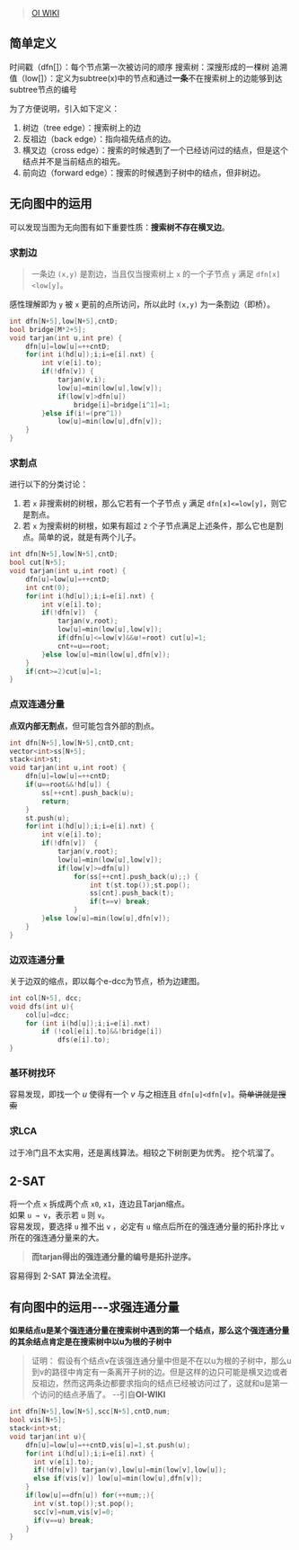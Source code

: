 >[OI WIKI](https://oi-wiki.org/graph/scc/)
## 简单定义
时间戳（dfn[]）：每个节点第一次被访问的顺序
搜索树：深搜形成的一棵树
追溯值（low[]）：定义为subtree(x)中的节点和通过**一条**不在搜索树上的边能够到达subtree节点的编号

为了方便说明，引入如下定义：
1. 树边（tree edge）：搜索树上的边
2. 反祖边（back edge）：指向祖先结点的边。
3. 横叉边（cross edge）：搜索的时候遇到了一个已经访问过的结点，但是这个结点并不是当前结点的祖先。
4. 前向边（forward edge）：搜索的时候遇到子树中的结点，但非树边。

## 无向图中的运用

可以发现当图为无向图有如下重要性质：**搜索树不存在横叉边**。

### 求割边
>一条边 `(x,y)` 是割边，当且仅当搜索树上 `x` 的一个子节点 `y` 满足 `dfn[x]<low[y]`。

感性理解即为 `y` 被 `x` 更前的点所访问，所以此时 `(x,y)` 为一条割边（即桥）。

```cpp
int dfn[N+5],low[N+5],cntD;
bool bridge[M*2+5];
void tarjan(int u,int pre) {
    dfn[u]=low[u]=++cntD;
    for(int i(hd[u]);i;i=e[i].nxt) {
        int v(e[i].to);
        if(!dfn[v]) {
            tarjan(v,i);
            low[u]=min(low[u],low[v]);
            if(low[v]>dfn[u])
                bridge[i]=bridge[i^1]=1;
        }else if(i!=(pre^1))
            low[u]=min(low[u],dfn[v]);
    }
} 
```

### 求割点

进行以下的分类讨论：
1. 若 `x` 非搜索树的树根，那么它若有一个子节点 `y` 满足 `dfn[x]<=low[y]`，则它是割点。
2. 若 `x` 为搜索树的树根，如果有超过 `2` 个子节点满足上述条件，那么它也是割点。简单的说，就是有两个儿子。
```cpp
int dfn[N+5],low[N+5],cntD;
bool cut[N+5];
void tarjan(int u,int root) {
    dfn[u]=low[u]=++cntD;
    int cnt(0);
    for(int i(hd[u]);i;i=e[i].nxt) {
        int v(e[i].to);
        if(!dfn[v])  {
            tarjan(v,root);
            low[u]=min(low[u],low[v]);
            if(dfn[u]<=low[v]&&u!=root) cut[u]=1;
            cnt+=u==root;
        }else low[u]=min(low[u],dfn[v]);
    }
    if(cnt>=2)cut[u]=1;
}
```

### 点双连通分量
**点双内部无割点**，但可能包含外部的割点。
```cpp
int dfn[N+5],low[N+5],cntD,cnt;
vector<int>ss[N+5];
stack<int>st;
void tarjan(int u,int root) {
    dfn[u]=low[u]=++cntD;
    if(u==root&&!hd[u]) {
        ss[++cnt].push_back(u);
        return;
    }
    st.push(u);
    for(int i(hd[u]);i;i=e[i].nxt) {
        int v(e[i].to);
        if(!dfn[v])  {
            tarjan(v,root);
            low[u]=min(low[u],low[v]);
            if(low[v]>=dfn[u]) 
                for(ss[++cnt].push_back(u);;) {
                    int t(st.top());st.pop();
                    ss[cnt].push_back(t);
                    if(t==v) break;
                }
        }else low[u]=min(low[u],dfn[v]);
    }
}
```
### 边双连通分量
关于边双的缩点，即以每个e-dcc为节点，桥为边建图。
```cpp
int col[N+5], dcc;
void dfs(int u){
    col[u]=dcc;
    for (int i(hd[u]);i;i=e[i].nxt) 
        if (!col[e[i].to]&&!bridge[i])
            dfs(e[i].to);
}
```
### 基环树找环
容易发现，即找一个 $u$ 使得有一个 $v$ 与之相连且 `dfn[u]<dfn[v]`。~~简单讲就是搜索~~
### 求LCA
过于冷门且不太实用，还是离线算法。相较之下树剖更为优秀。
挖个坑溜了。

## 2-SAT
将一个点 `x` 拆成两个点 `x0`, `x1`，连边且Tarjan缩点。\
如果 `u → v`，表示若 `u` 则 `v`。\
容易发现，要选择 `u` 推不出 `v` ，必定有 `u` 缩点后所在的强连通分量的拓扑序比  `v` 所在的强连通分量来的大。
>**而tarjan得出的强连通分量的编号是拓扑逆序。**

容易得到 2-SAT 算法全流程。

## 有向图中的运用---求强连通分量
**如果结点u是某个强连通分量在搜索树中遇到的第一个结点，那么这个强连通分量的其余结点肯定是在搜索树中以u为根的子树中**
>证明：
>假设有个结点v在该强连通分量中但是不在以u为根的子树中，那么u到v的路径中肯定有一条离开子树的边。但是这样的边只可能是横叉边或者反祖边，然而这两条边都要求指向的结点已经被访问过了，这就和u是第一个访问的结点矛盾了。
--引自**OI-WIKI**
```cpp
int dfn[N+5],low[N+5],scc[N+5],cntD,num;
bool vis[N+5];
stack<int>st;
void tarjan(int u){
    dfn[u]=low[u]=++cntD,vis[u]=1,st.push(u);
    for(int i(hd[u]);i;i=e[i].nxt) {
      int v(e[i].to);
      if(!dfn[v]) tarjan(v),low[u]=min(low[v],low[u]);
      else if(vis[v]) low[u]=min(low[u],dfn[v]);
    }
    if(low[u]==dfn[u]) for(++num;;){
      int v(st.top());st.pop();
      scc[v]=num,vis[v]=0;
      if(v==u) break;
    }
}
```
